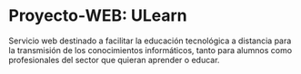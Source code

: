 # Proyecto-WEB: ULearn

Servicio web destinado a facilitar la educación tecnológica a distancia para la transmisión de los conocimientos informáticos, tanto para alumnos como profesionales del sector que quieran aprender o educar.

![]()

![]()

![]()

![]()

![]()
